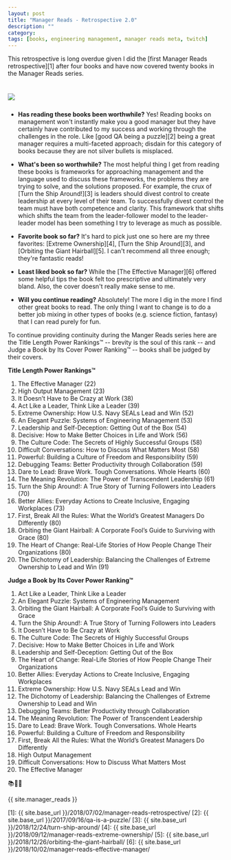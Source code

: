 ```yaml
---
layout: post
title: "Manager Reads - Retrospective 2.0"
description: ""
category: 
tags: [books, engineering management, manager reads meta, twitch]
---
```


This retrospective is long overdue given I did the [first Manager Reads retrospective][1] after four books and have now covered twenty books in the Manager Reads series.

<div>
	<img class="rounded-corners" style="max-width: 600px; border: 1px; margin-top: 24px;" src="{{ site.images2020 }}/01-20/books.png"/>
	<p class="caption-text" style="line-height: 1.5em; margin-bottom: 24px;"><strong></strong></p>
</div>

* **Has reading these books been worthwhile?** Yes! Reading books on management won't instantly make you a good manager but they have certainly have contributed to my success and working through the challenges in the role. Like [good QA being a puzzle][2] being a great manager requires a multi-faceted approach; disdain for this category of books because they are not silver bullets is misplaced.

* **What's been so worthwhile?** The most helpful thing I get from reading these books is frameworks for approaching management and the language used to discuss these frameworks, the problems they are trying to solve, and the solutions proposed. For example, the crux of [Turn the Ship Around!][3] is leaders should divest control to create leadership at every level of their team. To successfully divest control the team must have both competence and clarity. This framework that shifts which shifts the team from the leader-follower model to the leader-leader model has been something I try to leverage as much as possible.

* **Favorite book so far?** It's hard to pick just one so here are my three favorites: [Extreme Ownership][4], [Turn the Ship Around][3], and [Orbiting the Giant Hairball][5]. I can't recommend all three enough; they're fantastic reads!

* **Least liked book so far?** While the [The Effective Manager][6] offered some helpful tips the book felt too prescriptive and ultimately very bland. Also, the cover doesn't really make sense to me. 

* **Will you continue reading?** Absolutely! The more I dig in the more I find other great books to read. The only thing I want to change is to do a better job mixing in other types of books (e.g. science fiction, fantasy) that I can read purely for fun.

To continue providing continuity during the Manger Reads series here are the Title Length Power Rankings™ -- brevity is the soul of this rank -- and Judge a Book by Its Cover Power Ranking™ -- books shall be judged by their covers.

**Title Length Power Rankings™**

1. The Effective Manager (22)
1. High Output Management (23)
1. It Doesn’t Have to Be Crazy at Work (38)
1. Act Like a Leader, Think Like a Leader (39)
1. Extreme Ownership: How U.S. Navy SEALs Lead and Win (52)
1. An Elegant Puzzle: Systems of Engineering Management (53)
1. Leadership and Self-Deception: Getting Out of the Box (54)
1. Decisive: How to Make Better Choices in Life and Work (56)
1. The Culture Code: The Secrets of Highly Successful Groups (58)
1. Difficult Conversations: How to Discuss What Matters Most (58)
1. Powerful: Building a Culture of Freedom and Responsibility (59)
1. Debugging Teams: Better Productivity through Collaboration (59)
1. Dare to Lead: Brave Work. Tough Conversations. Whole Hearts (60)
1. The Meaning Revolution: The Power of Transcendent Leadership (61)
1. Turn the Ship Around!: A True Story of Turning Followers into Leaders (70)
1. Better Allies: Everyday Actions to Create Inclusive, Engaging Workplaces (73)
1. First, Break All the Rules: What the World’s Greatest Managers Do Differently (80)
1. Orbiting the Giant Hairball: A Corporate Fool’s Guide to Surviving with Grace (80)
1. The Heart of Change: Real-Life Stories of How People Change Their Organizations (80)
1. The Dichotomy of Leadership: Balancing the Challenges of Extreme Ownership to Lead and Win (91)

**Judge a Book by Its Cover Power Ranking™**

1. Act Like a Leader, Think Like a Leader
1. An Elegant Puzzle: Systems of Engineering Management
1. Orbiting the Giant Hairball: A Corporate Fool’s Guide to Surviving with Grace
1. Turn the Ship Around!: A True Story of Turning Followers into Leaders
1. It Doesn’t Have to Be Crazy at Work
1. The Culture Code: The Secrets of Highly Successful Groups
1. Decisive: How to Make Better Choices in Life and Work
1. Leadership and Self-Deception: Getting Out of the Box
1. The Heart of Change: Real-Life Stories of How People Change Their Organizations
1. Better Allies: Everyday Actions to Create Inclusive, Engaging Workplaces
1. Extreme Ownership: How U.S. Navy SEALs Lead and Win
1. The Dichotomy of Leadership: Balancing the Challenges of Extreme Ownership to Lead and Win
1. Debugging Teams: Better Productivity through Collaboration
1. The Meaning Revolution: The Power of Transcendent Leadership
1. Dare to Lead: Brave Work. Tough Conversations. Whole Hearts
1. Powerful: Building a Culture of Freedom and Responsibility
1. First, Break All the Rules: What the World’s Greatest Managers Do Differently
1. High Output Management
1. Difficult Conversations: How to Discuss What Matters Most
1. The Effective Manager

📚🙇📖

{{ site.manager_reads }}

[1]: {{ site.base_url }}/2018/07/02/manager-reads-retrospective/
[2]: {{ site.base_url }}/2017/09/16/qa-is-a-puzzle/
[3]: {{ site.base_url }}/2018/12/24/turn-ship-around/
[4]: {{ site.base_url }}/2018/09/12/manager-reads-extreme-ownership/
[5]: {{ site.base_url }}/2018/12/26/orbiting-the-giant-hairball/
[6]: {{ site.base_url }}/2018/10/02/manager-reads-effective-manager/